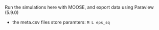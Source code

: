Run the simulations here with MOOSE, and export data using Paraview (5.9.0)

- the meta.csv files store paramters:
`M L eps_sq`